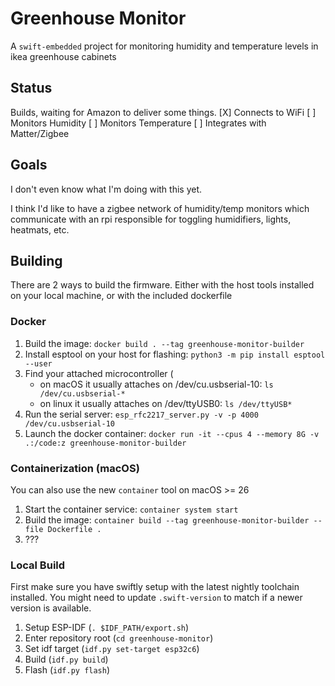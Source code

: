 # Greenhouse Monitor

A `swift-embedded` project for monitoring humidity and temperature levels in
ikea greenhouse cabinets

## Status

Builds, waiting for Amazon to deliver some things. [X] Connects to WiFi [ ]
Monitors Humidity [ ] Monitors Temperature [ ] Integrates with Matter/Zigbee

## Goals

I don't even know what I'm doing with this yet.

I think I'd like to have a zigbee network of humidity/temp monitors which
communicate with an rpi responsible for toggling humidifiers, lights, heatmats,
etc.

## Building

There are 2 ways to build the firmware. Either with the host tools installed on
your local machine, or with the included dockerfile

### Docker

1. Build the image: `docker build . --tag greenhouse-monitor-builder`
2. Install esptool on your host for flashing:
   `python3 -m pip install esptool --user`
3. Find your attached microcontroller (
   - on macOS it usually attaches on /dev/cu.usbserial-10:
     `ls /dev/cu.usbserial-*`
   - on linux it usually attaches on /dev/ttyUSB0: `ls /dev/ttyUSB*`
4. Run the serial server:
   `esp_rfc2217_server.py -v -p 4000 /dev/cu.usbserial-10`
5. Launch the docker container:
   `docker run -it --cpus 4 --memory 8G -v .:/code:z greenhouse-monitor-builder`

### Containerization (macOS)

You can also use the new `container` tool on macOS >= 26

1. Start the container service: `container system start`
2. Build the image:
   `container build --tag greenhouse-monitor-builder --file Dockerfile .`
3. ???

### Local Build

First make sure you have swiftly setup with the latest nightly toolchain
installed. You might need to update `.swift-version` to match if a newer version
is available.

1. Setup ESP-IDF (`. $IDF_PATH/export.sh`)
2. Enter repository root (`cd greenhouse-monitor`)
3. Set idf target (`idf.py set-target esp32c6`)
4. Build (`idf.py build`)
5. Flash (`idf.py flash`)
